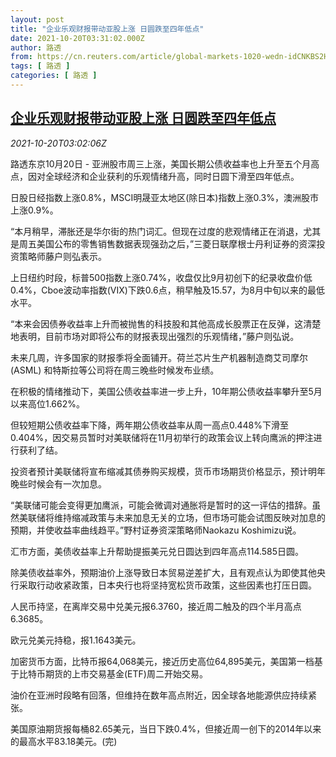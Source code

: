 ```yaml
---
layout: post
title: "企业乐观财报带动亚股上涨 日圆跌至四年低点"
date: 2021-10-20T03:31:02.000Z
author: 路透
from: https://cn.reuters.com/article/global-markets-1020-wedn-idCNKBS2HA07S
tags: [ 路透 ]
categories: [ 路透 ]
---
```

<!--1634700662000-->
[企业乐观财报带动亚股上涨 日圆跌至四年低点](https://cn.reuters.com/article/global-markets-1020-wedn-idCNKBS2HA07S)
------

<div>
<div><i>2021-10-20T03:02:06Z</i></div><p>路透东京10月20日 - 亚洲股市周三上涨，美国长期公债收益率也上升至五个月高点，因对全球经济和企业获利的乐观情绪升高，同时日圆下滑至四年低点。</p><p>日股日经指数上涨0.8%，MSCI明晟亚太地区(除日本)指数上涨0.3%，澳洲股市上涨0.9%。</p><p>“本月稍早，滞胀还是华尔街的热门词汇。但现在过度的悲观情绪正在消退，尤其是周五美国公布的零售销售数据表现强劲之后，”三菱日联摩根士丹利证券的资深投资策略师藤户则弘表示。</p><p>上日纽约时段，标普500指数上涨0.74%，收盘仅比9月初创下的纪录收盘价低0.4%，Cboe波动率指数(VIX)下跌0.6点，稍早触及15.57，为8月中旬以来的最低水平。 </p><p>“本来会因债券收益率上升而被抛售的科技股和其他高成长股票正在反弹，这清楚地表明，目前市场对即将公布的财报表现出强烈的乐观情绪，”藤户则弘说。</p><p>未来几周，许多国家的财报季将全面铺开。荷兰芯片生产机器制造商艾司摩尔(ASML) 和特斯拉等公司将在周三晚些时候发布业绩。</p><p>在积极的情绪推动下，美国公债收益率进一步上升，10年期公债收益率攀升至5月以来高位1.662%。</p><p>但较短期公债收益率下降，两年期公债收益率从周一高点0.448%下滑至0.404%，因交易员暂时对美联储将在11月初举行的政策会议上转向鹰派的押注进行获利了结。</p><p>投资者预计美联储将宣布缩减其债券购买规模，货币市场期货价格显示，预计明年晚些时候会有一次加息。</p><p>“美联储可能会变得更加鹰派，可能会微调对通胀将是暂时的这一评估的措辞。虽然美联储将维持缩减政策与未来加息无关的立场，但市场可能会试图反映对加息的预期，并使收益率曲线趋平。”野村证券资深策略师Naokazu Koshimizu说。</p><p>汇市方面，美债收益率上升帮助提振美元兑日圆达到四年高点114.585日圆。</p><p>除美债收益率外，预期油价上涨导致日本贸易逆差扩大，且有观点认为即使其他央行采取行动收紧政策，日本央行也将坚持宽松货币政策，这些因素也打压日圆。</p><p>人民币持坚，在离岸交易中兑美元报6.3760，接近周二触及的四个半月高点6.3685。</p><p>欧元兑美元持稳，报1.1643美元。</p><p>加密货币方面，比特币报64,068美元，接近历史高位64,895美元，美国第一档基于比特币期货的上市交易基金(ETF)周二开始交易。</p><p>油价在亚洲时段略有回落，但维持在数年高点附近，因全球各地能源供应持续紧张。</p><p>美国原油期货报每桶82.65美元，当日下跌0.4%，但接近周一创下的2014年以来的最高水平83.18美元。(完)</p>
</div>

